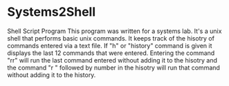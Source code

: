 # Systems2Shell
Shell Script Program
This program was written for a systems lab. It's a unix shell that performs basic unix commands. It keeps track of the hisotry of commands entered via a text file. If "h" or "history" command is given it displays the last 12 commands that were entered. Entering the command "rr" will run the last command entered without adding it to the hisotry and the command "r " followed by number in the hisotry will run that command without adding it to the history.
